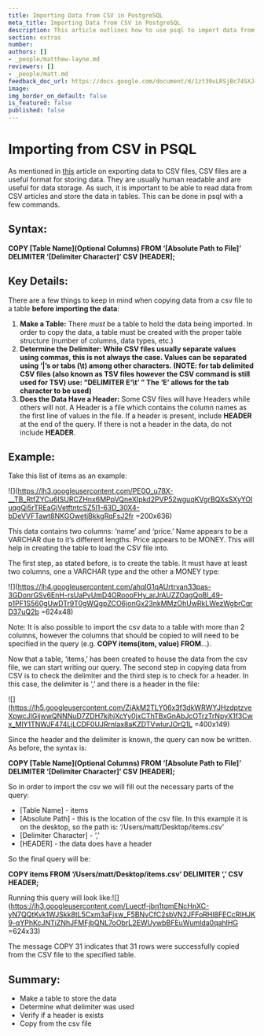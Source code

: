 ```yaml
---
title: Importing Data from CSV in PostgreSQL
meta_title: Importing Data from CSV in PostgreSQL
description: This article outlines how to use psql to import data from csv files.
section: extras
number:
authors: []
- _people/matthew-layne.md
reviewers: []
- _people/matt.md
feedback_doc_url: https://docs.google.com/document/d/1zt39uLRSjBc74SXJ-xioYcN9XZDs7NarubmVqn0qrwk/edit?usp=sharing
image:
img_border_on_default: false
is_featured: false
published: false
---
```

# Importing from CSV in PSQL

As mentioned in [this](https://dataschool.com/learn/export-to-csv-from-psql) article on exporting data to CSV files, CSV files are a useful format for storing data. They are usually human readable and are useful for data storage. As such, it is important to be able to read data from CSV articles and store the data in tables. This can be done in psql with a few commands.

## Syntax:

**COPY \[Table Name\](Optional Columns) FROM ‘\[Absolute Path to File\]’ DELIMITER ‘\[Delimiter Character\]’ CSV \[HEADER\];**

## Key Details:

There are a few things to keep in mind when copying data from a csv file to a table **before importing the data**:

1. **Make a Table:** There _must_ be a table to hold the data being imported. In order to copy the data, a table must be created with the proper table structure (number of columns, data types, etc.)
2. **Determine the Delimiter: While CSV files usually separate values using commas, this is not always the case. Values can be separated using ‘|’s or tabs (\\t) among other characters. (NOTE: for tab delimited CSV files (also known as TSV files however the CSV command is still used for TSV) use: “DELIMITER E‘\\t’ ” The ‘E’ allows for the tab character to be used)**
3. **Does the Data Have a Header:** Some CSV files will have Headers while others will not. A Header is a file which contains the column names as the first line of values in the file. If a header is present, include **HEADER** at the end of the query. If there is not a header in the data, do not include **HEADER**.

## Example:

Take this list of items as an example:

![](https://lh3.googleusercontent.com/PE0O_u78X-__TB_RtfZYCu6ISURCZHnx6MPpVQneXIpkd2PVP52wguqKVgrBQXsSXyYOluqgQi5rTREaGjVetftntcSZ5l1-63D_30X4-bDeVVFTawt8NKGOwetjBkkgRqFsJ2fr =200x636)

This data contains two columns: ‘name’ and ‘price.’ Name appears to be a VARCHAR due to it’s different lengths. Price appears to be MONEY. This will help in creating the table to load the CSV file into.

The first step, as stated before, is to create the table. It must have at least two columns, one a VARCHAR type and the other a MONEY type:

![](https://lh4.googleusercontent.com/ahqlG1qAUrtrvan33pas-3GDonrGSv6EnH-rsUaPvUmD4ORoooFHy_arJrAUZZOagQoBl_49-p1PF1S560gUwDTr9T0gWQgpZCO6jonGx23nkMMzOhUwRkLWezWgbrCqrD37uQ2b =624x48)

Note: It is also possible to import the csv data to a table with more than 2 columns, however the columns that should be copied to will need to be specified in the query (e.g. **COPY items(item, value) FROM**...).

Now that a table, ‘items,’ has been created to house the data from the csv file, we can start writing our query. The second step in copying data from CSV is to check the delimiter and the third step is to check for a header. In this case, the delimiter is ‘,’ and there is a header in the file:

![](https://lh5.googleusercontent.com/ZjAkM2TLY06x3f3dkWRWYJHzdptzveXpwcJlGijwwQNNNuD7ZDH7kjhjXcYy0jxCThTBxGnAbJcOTrzTrNpyX1f3Cwx_MlY1TNWJF474LjLCDF0UJRrnlax8aKZDTVwlurJOrQ1L =400x149)

Since the header and the delimiter is known, the query can now be written. As before, the syntax is:

**COPY \[Table Name\](Optional Columns) FROM ‘\[Absolute Path to File\]’ DELIMITER ‘\[Delimiter Character\]’ CSV \[HEADER\];**

So in order to import the csv we will fill out the necessary parts of the query:

* \[Table Name\] - items
* \[Absolute Path\] - this is the location of the csv file. In this example it is on the desktop, so the path is: ‘/Users/matt/Desktop/items.csv’
* \[Delimiter Character\] - ‘,’
* \[HEADER\] - the data does have a header

So the final query will be:

**COPY items FROM ‘/Users/matt/Desktop/items.csv’ DELIMITER ‘,’ CSV HEADER;**

Running this query will look like:![](https://lh3.googleusercontent.com/Luectf-jbn1tqmENcHnXC-yN7QQtKvk1WJSkk8tL5Cxm3aFjxw_F5BNvCfC2sbVN2JFFoRHl8FECcRIHJK9-qYPhKcJNTiZNhJFMFjbQNL7oObrL2EWUywbBFEuWumlda0qahIHG =624x33)

The message COPY 31 indicates that 31 rows were successfully copied from the CSV file to the specified table.

## Summary:

* Make a table to store the data
* Determine what delimiter was used
* Verify if a header is exists
* Copy from the csv file
